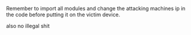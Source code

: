 Remember to import all modules and change the attacking machines ip in the code before putting it on the victim device.

also no illegal shit
